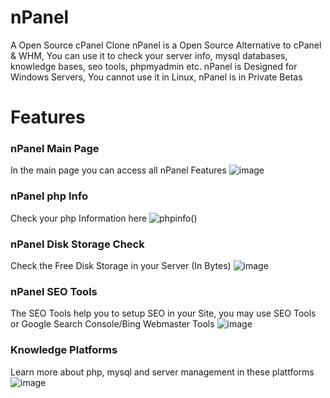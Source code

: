 # nPanel
A Open Source cPanel Clone 
 nPanel is a Open Source Alternative to cPanel & WHM, You can use it to check your server info, mysql databases, knowledge bases, seo tools, phpmyadmin etc.
 nPanel is Designed for Windows Servers, You cannot use it in Linux, nPanel is in Private Betas
 # Features

### nPanel Main Page
In the main page you can access all nPanel Features
![image](https://user-images.githubusercontent.com/95140308/185812534-d0eeb46f-4f00-44de-9106-c8a805560e92.png)

### nPanel php Info
Check your php Information here
![phpinfo()](https://user-images.githubusercontent.com/95140308/185812510-0e84bf36-59ec-4046-8bdf-36ca6d969ae5.png)
### nPanel Disk Storage Check
Check the Free Disk Storage in your Server (In Bytes)
![image](https://user-images.githubusercontent.com/95140308/185812527-92ad56eb-d7af-4a1b-8ad1-9275cfb6afb8.png)
### nPanel SEO Tools
The SEO Tools help you to setup SEO in your Site, you may use SEO Tools or Google Search Console/Bing Webmaster Tools
![image](https://user-images.githubusercontent.com/95140308/185812662-ca5a575d-f1bd-420f-be7b-29b6ab8f29b9.png)
### Knowledge Platforms
Learn more about php, mysql and server management in these plattforms
![image](https://user-images.githubusercontent.com/95140308/185812704-f6e82603-15e2-432d-96af-b58d597cedd7.png)
